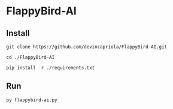 # FlappyBird-AI

## Install

```
git clone https://github.com/devincapriola/FlappyBird-AI.git
```

```
cd ./FlappyBird-AI
```

```
pip install -r ./requirements.txt
```

## Run

```
py flappybird-ai.py
```
